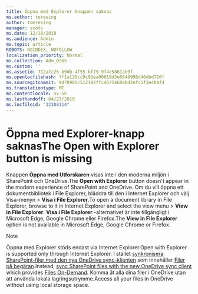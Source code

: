 ```yaml
---
title: Öppna med Explorer knappen saknas
ms.author: toresing
author: tomresing
manager: scotv
ms.date: 12/18/2018
ms.audience: Admin
ms.topic: article
ROBOTS: NOINDEX, NOFOLLOW
localization_priority: Normal
ms.collection: Adm_O365
ms.custom: ''
ms.assetid: 712afc25-b9db-4f55-bf79-9f4e5861ab9f
ms.openlocfilehash: ff1a135cc9c93ea00019d3e6646998d46dbd720f
ms.sourcegitcommit: 9d78905c512192ffc4675468abd2efc5f2e4baf4
ms.translationtype: MT
ms.contentlocale: sv-SE
ms.lasthandoff: 04/23/2019
ms.locfileid: "32388114"
---
```

# <a name="the-open-with-explorer-button-is-missing"></a><span data-ttu-id="d241c-102">Öppna med Explorer-knapp saknas</span><span class="sxs-lookup"><span data-stu-id="d241c-102">The Open with Explorer button is missing</span></span>

<span data-ttu-id="d241c-103">Knappen **Öppna med Utforskaren** visas inte i den moderna miljön i SharePoint och OneDrive.</span><span class="sxs-lookup"><span data-stu-id="d241c-103">The **Open with Explorer** button doesn't appear in the modern experience of SharePoint and OneDrive.</span></span> <span data-ttu-id="d241c-104">Om du vill öppna ett dokumentbibliotek i File Explorer, bläddra till den i Internet Explorer och välj Visa-menyn \> **Visa i File Explorer**.</span><span class="sxs-lookup"><span data-stu-id="d241c-104">To open a document library in File Explorer, browse to it in Internet Explorer and select the view menu \> **View in File Explorer**.</span></span> <span data-ttu-id="d241c-105">**Visa i File Explorer** -alternativet är inte tillgängligt i Microsoft Edge, Google Chrome eller Firefox.</span><span class="sxs-lookup"><span data-stu-id="d241c-105">The **View in File Explorer** option is not available in Microsoft Edge, Google Chrome or Firefox.</span></span> 
  
> [!NOTE]
> <span data-ttu-id="d241c-106">Öppna med Explorer stöds endast via Internet Explorer.</span><span class="sxs-lookup"><span data-stu-id="d241c-106">Open with Explorer is supported only through Internet Explorer.</span></span> <span data-ttu-id="d241c-107">I stället [synkronisera SharePoint-filer med den nya OneDrive sync-klienten](https://support.office.com/article/6de9ede8-5b6e-4503-80b2-6190f3354a88.aspx) som innehåller [Filer på begäran](https://support.office.com/article/0e6860d3-d9f3-4971-b321-7092438fb38e.aspx).</span><span class="sxs-lookup"><span data-stu-id="d241c-107">Instead, [sync SharePoint files with the new OneDrive sync client](https://support.office.com/article/6de9ede8-5b6e-4503-80b2-6190f3354a88.aspx) which provides [Files On-Demand](https://support.office.com/article/0e6860d3-d9f3-4971-b321-7092438fb38e.aspx).</span></span> <span data-ttu-id="d241c-108">Komma åt alla dina filer i OneDrive utan att använda lokala lagringsutrymme.</span><span class="sxs-lookup"><span data-stu-id="d241c-108">Access all your files in OneDrive without using local storage space.</span></span> 
  

